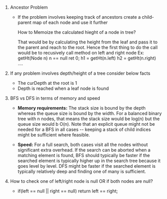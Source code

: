 1. Ancestor Problem
   - If the problem involves keeping track of ancestors create a child-parent map of each node and use it further

      How to Memoize the calculated hieght of a node in tree?
      
      
      That would be by calculating the height from the leaf and pass it to the parent and reach to the root.
      Hence the first thing to do the call would be to recusively call method on left and right node
      Ex: getHt(Node n) 
            n == null ret 0;
           h1 = getHt(n.left)
           h2 = getHt(n.right)
          ....
      

2. If any problem involves depth/height of a tree consider below facts
   - The curDepth at the root is 1
   - Depth is reached when a leaf node is found


3. BFS vs DFS in terms of memory and speed


   - **Memory requirements:** The stack size is bound by the depth whereas the queue size is bound by the width. For a balanced binary tree with n nodes, that means the stack size would be log(n) but the queue size would b O(n). Note that an explicit queue might not be needed for a BFS in all cases -- keeping a stack of child indices might be sufficient where feasible.


   - **Speed:** For a full search, both cases visit all the nodes without significant extra overhead. If the search can be aborted when a matching element is found, BFS should typically be faster if the searched element is typically higher up in the search tree because it goes level by level. DFS might be faster if the searched element is typically relatively deep and finding one of many is sufficient.
   
   
4. How to check one of left/right node is null OR if both nodes are null? 

   - if(left == null || right == null) return left == right;

